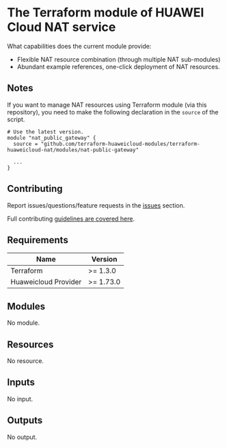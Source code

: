 # The Terraform module of HUAWEI Cloud NAT service

What capabilities does the current module provide:

+ Flexible NAT resource combination (through multiple NAT sub-modules)
+ Abundant example references, one-click deployment of NAT resources.

## Notes

If you want to manage NAT resources using Terraform module (via this repository), you need to make the following
declaration in the `source` of the script.

```hcl
# Use the latest version.
module "nat_public_gateway" {
  source = "github.com/terraform-huaweicloud-modules/terraform-huaweicloud-nat/modules/nat-public-gateway"

  ...
}
```

## Contributing

Report issues/questions/feature requests in the [issues](https://github.com/terraform-huaweicloud-modules/terraform-huaweicloud-nat/issues/new)
section.

Full contributing [guidelines are covered here](.github/how_to_contribute.md).

## Requirements

| Name | Version |
|------|---------|
| Terraform | >= 1.3.0 |
| Huaweicloud Provider | >= 1.73.0 |

## Modules

No module.

## Resources

No resource.

## Inputs

No input.

## Outputs

No output.
